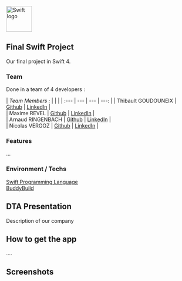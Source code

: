 <img src="https://swift.org/assets/images/swift.svg" alt="Swift logo" height="70" >

## Final Swift Project

Our final project in Swift 4.

### Team
Done in a team of 4 developers :

| *Team Members :* | | |
| :--- | --- | --- | ---: |
| Thibault GOUDOUNEIX | [Github](https://github.com/Nilmanduil) | [LinkedIn](https://www.linkedin.com/in/tgoudouneix/) |  
| Maxime REVEL | [Github](https://github.com/Cocatrix) | [LinkedIn](https://www.linkedin.com/in/maximerevel/) |  
| Arnaud RINGENBACH | [Github](https://github.com/newatox) | [LinkedIn](https://www.linkedin.com/in/arnaud-ringenbach-91776b153/) |  
| Nicolas VERGOZ | [Github](https://github.com/nicolasvergoz) | [LinkedIn](https://www.linkedin.com/in/nicolas-vergoz/) |  

### Features

...

### Environment / Techs

[Swift Programming Language](https://github.com/apple/swift)  
[BuddyBuild](https://www.buddybuild.com/)

## DTA Presentation

Description of our company

## How to get the app

....

## Screenshots
<!---![Screen](filename.png)-->
